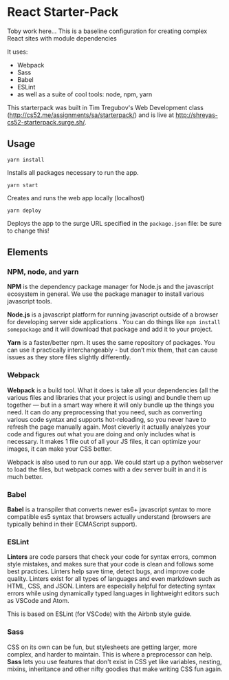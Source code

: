 # React Starter-Pack

Toby work here...
This is a baseline configuration for creating complex React sites with module dependencies

It uses:
* Webpack
* Sass
* Babel
* ESLint
* as well as a suite of cool tools: node, npm, yarn

This starterpack was built in Tim Tregubov's Web Development class (http://cs52.me/assignments/sa/starterpack/) and is live at http://shreyas-cs52-starterpack.surge.sh/.

## Usage

```
yarn install
```

Installs all packages necessary to run the app.

```
yarn start
```

Creates and runs the web app locally (localhost)

```
yarn deploy
```

Deploys the app to the surge URL specified in the `package.json` file: be sure to change this!

## Elements

### NPM, node, and yarn

**NPM** is the dependency package manager for Node.js and the javascript ecosystem in general. We use the package manager to install various javascript tools. 

**Node.js** is a javascript platform for running javascript outside of a browser for developing server side applications . You can do things like `npm install somepackage` and it will download that package and add it to your project. 

**Yarn** is a faster/better npm. It uses the same repository of packages. You can use it practically interchangeably - but don’t mix them, that can cause issues as they store files slightly differently.

### Webpack

**Webpack** is a build tool. What it does is take all your dependencies (all the various files and libraries that your project is using) and bundle them up together — but in a smart way where it will only bundle up the things you need. It can do any preprocessing that you need, such as converting various code syntax and supports hot-reloading, so you never have to refresh the page manually again. Most cleverly it actually analyzes your code and figures out what you are doing and only includes what is necessary. It makes 1 file out of all your JS files, it can optimize your images, it can make your CSS better.

Webpack is also used to run our app. We could start up a python webserver to load the files, but webpack comes with a dev server built in and it is much better.

### Babel

**Babel** is a transpiler that converts newer es6+ javascript syntax to more compatible es5 syntax that browsers actually understand (browsers are typically behind in their ECMAScript support).

### ESLint

**Linters** are code parsers that check your code for syntax errors, common style mistakes, and makes sure that your code is clean and follows some best practices. Linters help save time, detect bugs, and improve code quality. Linters exist for all types of languages and even markdown such as HTML, CSS, and JSON. Linters are especially helpful for detecting syntax errors while using dynamically typed languages in lightweight editors such as VSCode and Atom.

This is based on ESLint (for VSCode) with the Airbnb style guide.

### Sass

CSS on its own can be fun, but stylesheets are getting larger, more complex, and harder to maintain. This is where a preprocessor can help. **Sass** lets you use features that don't exist in CSS yet like variables, nesting, mixins, inheritance and other nifty goodies that make writing CSS fun again.
